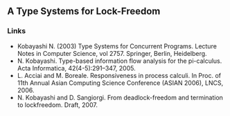 ## A Type Systems for Lock-Freedom



### Links
  - Kobayashi N. (2003) Type Systems for Concurrent Programs. Lecture Notes in Computer Science, vol 2757. Springer, Berlin, Heidelberg.
  - N. Kobayashi. Type-based information flow analysis for the pi-calculus. Acta Informatica, 42(4-5):291–347, 2005.
  - L. Acciai and M. Boreale. Responsiveness in process calculi. In Proc. of 11th Annual Asian Computing Science Conference (ASIAN 2006), LNCS, 2006.
  - N. Kobayashi and D. Sangiorgi. From deadlock-freedom and termination to lockfreedom. Draft, 2007.  
